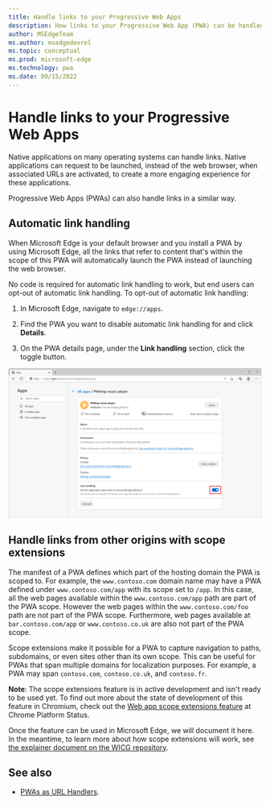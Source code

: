 ```yaml
---
title: Handle links to your Progressive Web Apps
description: How links to your Progressive Web App (PWA) can be handled by your app rather than by the web browser.
author: MSEdgeTeam
ms.author: msedgedevrel
ms.topic: conceptual
ms.prod: microsoft-edge
ms.technology: pwa
ms.date: 09/15/2022
---
```

# Handle links to your Progressive Web Apps

Native applications on many operating systems can handle links. Native applications can request to be launched, instead of the web browser, when associated URLs are activated, to create a more engaging experience for these applications.

Progressive Web Apps (PWAs) can also handle links in a similar way.


<!-- ====================================================================== -->
## Automatic link handling

When Microsoft Edge is your default browser and you install a PWA by using Microsoft Edge, all the links that refer to content that's within the scope of this PWA will automatically launch the PWA instead of launching the web browser.

No code is required for automatic link handling to work, but end users can opt-out of automatic link handling. To opt-out of automatic link handling:

1. In Microsoft Edge, navigate to `edge://apps`.

1. Find the PWA you want to disable automatic link handling for and click **Details**.

1. On the PWA details page, under the **Link handling** section, click the toggle button.

![The edge://apps details page for the PWAmp music player app, showing where the link handling toggle button is](./handle-urls-images/link-handling-opt-out.png)


<!-- ====================================================================== -->
## Handle links from other origins with scope extensions

The manifest of a PWA defines which part of the hosting domain the PWA is scoped to. For example, the `www.contoso.com` domain name may have a PWA defined under `www.contoso.com/app` with its scope set to `/app`. In this case, all the web pages available within the `www.contoso.com/app` path are part of the PWA scope. However the web pages within the `www.contoso.com/foo` path are not part of the PWA scope. Furthermore, web pages available at `bar.contoso.com/app` or `www.contoso.co.uk` are also not part of the PWA scope.

Scope extensions make it possible for a PWA to capture navigation to paths, subdomains, or even sites other than its own scope. This can be useful for PWAs that span multiple domains for localization purposes. For example, a PWA may span `contoso.com`, `contoso.co.uk`, and `contoso.fr`.

**Note**: The scope extensions feature is in active development and isn't ready to be used yet. To find out more about the state of development of this feature in Chromium, check out the [Web app scope extensions feature](https://chromestatus.com/feature/5746537956114432) at Chrome Platform Status.

Once the feature can be used in Microsoft Edge, we will document it here. In the meantime, to learn more about how scope extensions will work, see [the explainer document on the WICG repository](https://github.com/WICG/manifest-incubations/blob/gh-pages/scope_extensions-explainer.md).


<!-- ====================================================================== -->
## See also

*  [PWAs as URL Handlers](https://web.dev/pwa-url-handler/).
